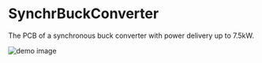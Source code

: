 # SynchrBuckConverter
The PCB of a synchronous buck converter with power delivery up to 7.5kW.

![demo image](https://github.com/VasiliyPodlesniy/PhotoForRepositories/blob/master/buck1.jpg)
